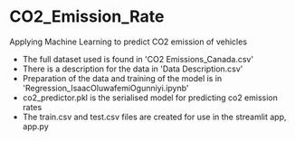 # CO2_Emission_Rate
Applying Machine Learning to predict CO2 emission of vehicles

- The full dataset used is found in 'CO2 Emissions_Canada.csv'
- There is a description for the data in 'Data Description.csv'
- Preparation of the data and training of the model is in 'Regression_IsaacOluwafemiOgunniyi.ipynb'
- co2_predictor.pkl is the serialised model for predicting co2 emission rates
- The train.csv and test.csv files are created for use in the streamlit app, app.py
